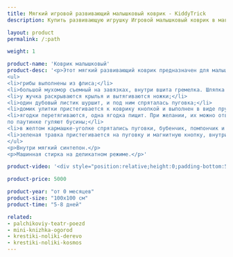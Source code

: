```yaml
---
title: Мягкий игровой развивающий малышковый коврик - KiddyTrick
description: Купить развивающую игрушку Игровой малышковый коврик в магазине KiddyTrick

layout: product
permalink: /:path

weight: 1

product-name: 'Коврик малышковый'
product-desc: '<p>Этот мягкий развивающий коврик предназначен для малышей любого возраста. Коврик содержит элементы, развивающие мелкую моторику, тактильные ощущения и внимание ребенка:</p> 
<ul>
<li>грибы выполнены из флиса;</li>
<li>большой мухомор съемный на завязках, внутри вшита гремелка. Шляпка маленького мухомора закрывается на липучку;</li>
<li>у жучка раскрываются крылья и вытягиваются ножки;</li>
<li>один дубовый листик шуршит, и под ним спряталась пуговка;</li>
<li>домик улитки пристегивается к коврику кнопкой и выполнен в виде пружинки;</li>
<li>ягодки перетягиваются, одна ягодка пищит. При желании, их можно отвязать;
по паутинке гуляют бусины;</li>
<li>в желтом кармашке-уголке спрятались пуговки, бубенчик, помпончик и бусина;</li>
<li>зеленая травка пристегивается на пуговку и магнитную кнопку, внутри одной травинки шариковый наполнитель. Также на коврике присутствуют разные ленточки.</li>
</ul>
<p>Внутри мягкий синтепон.</p>
<p>Машинная стирка на деликатном режиме.</p>'

product-video: '<div style="position:relative;height:0;padding-bottom:56.25%"><iframe src="https://www.youtube.com/embed/JEe822zUPOI?ecver=2" width="640" height="360" frameborder="0" style="position:absolute;width:100%;height:100%;left:0" allowfullscreen></iframe></div>'

product-price: 5000

product-year: "от 0 месяцев"
product-size: "100х100 см"
product-time: "5-8 дней"

related:
- palchikoviy-teatr-poezd
- mini-knizhka-ogorod
- krestiki-noliki-derevo
- krestiki-noliki-kosmos
---
```

	